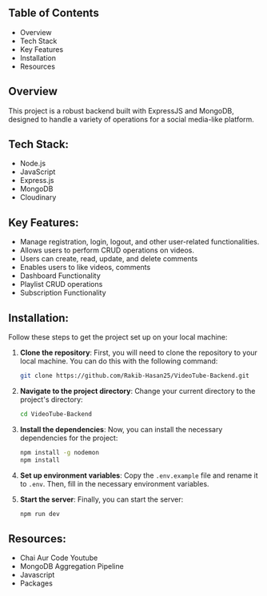 ## Table of Contents
- Overview
- Tech Stack
- Key Features
- Installation
- Resources

## Overview
This project is a robust backend built with ExpressJS and MongoDB, designed to handle a variety of operations for a social media-like platform.

## Tech Stack:
- Node.js
- JavaScript
- Express.js
- MongoDB
- Cloudinary 

## Key Features:
- Manage registration, login, logout, and other user-related functionalities.
- Allows users to perform CRUD operations on videos.
- Users can create, read, update, and delete comments 
- Enables users to like videos, comments
- Dashboard Functionality
- Playlist CRUD operations
- Subscription Functionality

## Installation:

Follow these steps to get the project set up on your local machine:

1. **Clone the repository**: First, you will need to clone the repository to your local machine. You can do this with the following command:

    ```bash
    git clone https://github.com/Rakib-Hasan25/VideoTube-Backend.git
    ```

2. **Navigate to the project directory**: Change your current directory to the project's directory:

    ```bash
    cd VideoTube-Backend
    ```

3. **Install the dependencies**: Now, you can install the necessary dependencies for the project:

    ```bash
    npm install -g nodemon
    npm install

    ```

4. **Set up environment variables**: Copy the `.env.example` file and rename it to `.env`. Then, fill in the necessary environment variables.

5. **Start the server**: Finally, you can start the server:

    ```bash
    npm run dev
    ```

## Resources:
- Chai Aur Code Youtube
- MongoDB Aggregation Pipeline
- Javascript 
- Packages



